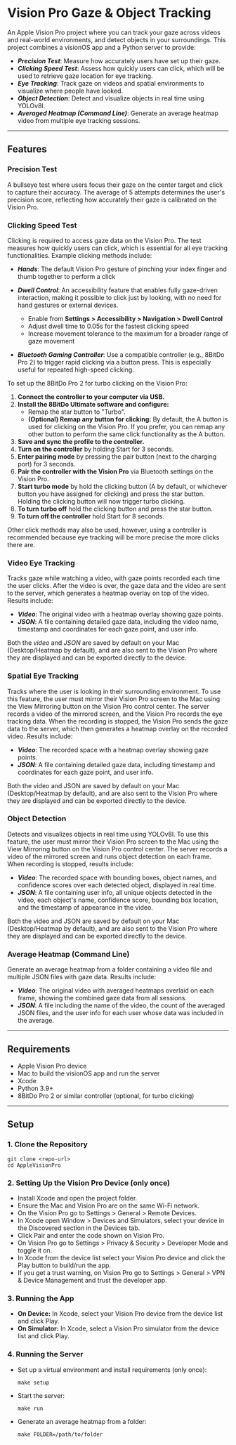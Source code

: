 # Vision Pro Gaze & Object Tracking

An Apple Vision Pro project where you can track your gaze across videos and real-world environments, and detect objects in your surroundings. This project combines a visionOS app and a Python server to provide:

- ***Precision Test***: Measure how accurately users have set up their gaze.
- ***Clicking Speed Test***: Assess how quickly users can click, which will be used to retrieve gaze location for eye tracking.
- ***Eye Tracking***: Track gaze on videos and spatial environments to visualize where people have looked.
- ***Object Detection***: Detect and visualize objects in real time using YOLOv8l.
- ***Averaged Heatmap (Command Line)***: Generate an average heatmap video from multiple eye tracking sessions.

---

## Features

### Precision Test

A bullseye test where users focus their gaze on the center target and click to capture their accuracy. The average of 5 attempts determines the user's precision score, reflecting how accurately their gaze is calibrated on the Vision Pro.

### Clicking Speed Test
Clicking is required to access gaze data on the Vision Pro. The test measures how quickly users can click, which is essential for all eye tracking functionalities. Example clicking methods include:

- ***Hands***: The default Vision Pro gesture of pinching your index finger and thumb together to perform a click

- ***Dwell Control***: An accessibility feature that enables fully gaze-driven interaction, making it possible to click just by looking, with no need for hand gestures or external devices.

  - Enable from **Settings > Accessibility > Navigation > Dwell Control**
  - Adjust dwell time to 0.05s for the fastest clicking speed
  - Increase movement tolerance to the maximum for a broader range of gaze movement

- ***Bluetooth Gaming Controller***: Use a compatible controller (e.g., 8BitDo Pro 2) to trigger rapid clicking via a button press. This is especially useful for repeated high-speed clicking.

To set up the 8BitDo Pro 2 for turbo clicking on the Vision Pro:
  1. **Connect the controller to your computer via USB.**
  2. **Install the 8BitDo Ultimate software and configure:**
      - Remap the star button to "Turbo".
      - **(Optional) Remap any button for clicking:** By default, the A button is used for clicking on the Vision Pro. If you prefer, you can remap any other button to perform the same click functionality as the A button.
  3. **Save and sync the profile to the controller.**
  4. **Turn on the controller** by holding Start for 3 seconds.
  5. **Enter pairing mode** by pressing the pair button (next to the charging port) for 3 seconds.
  6. **Pair the controller with the Vision Pro** via Bluetooth settings on the Vision Pro.
  7. **Start turbo mode** by hold the clicking button (A by default, or whichever button you have assigned for clicking) and press the star button. Holding the clicking button will now trigger turbo clicking.
  8. **To turn turbo off** hold the clicking button and press the star button.
  9. **To turn off the controller** hold Start for 8 seconds.

Other click methods may also be used, however, using a controller is recommended because eye tracking will be more precise the more clicks there are.

### Video Eye Tracking
Tracks gaze while watching a video, with gaze points recorded each time the user clicks. After the video is over, the gaze data and the video are sent to the server, which generates a heatmap overlay on top of the video. Results include:
- ***Video***: The original video with a heatmap overlay showing gaze points.
- ***JSON***: A file containing detailed gaze data, including the video name, timestamp and coordinates for each gaze point, and user info.

Both the *video* and *JSON* are saved by default on your Mac (Desktop/Heatmap by default), and are also sent to the Vision Pro where they are displayed and can be exported directly to the device.

### Spatial Eye Tracking
Tracks where the user is looking in their surrounding environment. To use this feature, the user must mirror their Vision Pro screen to the Mac using the View Mirroring button on the Vision Pro control center. The server records a video of the mirrored screen, and the Vision Pro records the eye tracking data. When the recording is stopped, the Vision Pro sends the gaze data to the server, which then generates a heatmap overlay on the recorded video. Results include:
- ***Video***: The recorded space with a heatmap overlay showing gaze points.
- ***JSON***: A file containing detailed gaze data, including timestamp and coordinates for each gaze point, and user info.

Both the video and JSON are saved by default on your Mac (Desktop/Heatmap by default), and are also sent to the Vision Pro where they are displayed and can be exported directly to the device.

### Object Detection
Detects and visualizes objects in real time using YOLOv8l. To use this feature, the user must mirror their Vision Pro screen to the Mac using the View Mirroring button on the Vision Pro control center. The server records a video of the mirrored screen and runs object detection on each frame. When recording is stopped, results include:
- ***Video***: The recorded space with bounding boxes, object names, and confidence scores over each detected object, displayed in real time.
- ***JSON***: A file containing  user info, all unique objects detected in the video, each object's name, confidence score, bounding box location, and the timestamp of appearance in the video.

Both the video and JSON are saved by default on your Mac (Desktop/Heatmap by default), and are also sent to the Vision Pro where they are displayed and can be exported directly to the device.

### Average Heatmap (Command Line)
Generate an average heatmap from a folder containing a video file and multiple JSON files with gaze data.
Results include:
- ***Video***: The original video with averaged heatmaps overlaid on each frame, showing the combined gaze data from all sessions.
- ***JSON***: A file including the name of the video, the count of the averaged JSON files, and the user info for each user whose data was included in the average.

---

## Requirements
- Apple Vision Pro device
- Mac to build the visionOS app and run the server
- Xcode
- Python 3.9+
- 8BitDo Pro 2 or similar controller (optional, for turbo clicking)

---

## Setup

### 1. Clone the Repository
```
git clone <repo-url>
cd AppleVisionPro
```

### 2. Setting Up the Vision Pro Device (only once)
- Install Xcode and open the project folder.
- Ensure the Mac and Vision Pro are on the same Wi-Fi network.
- On the Vision Pro go to Settings > General > Remote Devices.
- In Xcode open Window > Devices and Simulators, select your device in the Discovered section in the Devices tab.
- Click Pair and enter the code shown on Vision Pro.
- On Vision Pro go to Settings > Privacy & Security > Developer Mode and toggle it on.
- In Xcode from the device list select your Vision Pro device and click the Play button to build/run the app.
- If you get a trust warning, on Vision Pro go to Settings > General > VPN & Device Management and trust the developer app.


### 3. Running the App
- **On Device:** In Xcode, select your Vision Pro device from the device list and click Play.
- **On Simulator:** In Xcode, select a Vision Pro simulator from the device list and click Play.


### 4. Running the Server
- Set up a virtual environment and install requirements (only once):
  ```
  make setup
  ```
- Start the server:
  ```
  make run
  ```
- Generate an average heatmap from a folder:
  ```
  make FOLDER=/path/to/folder
  ```